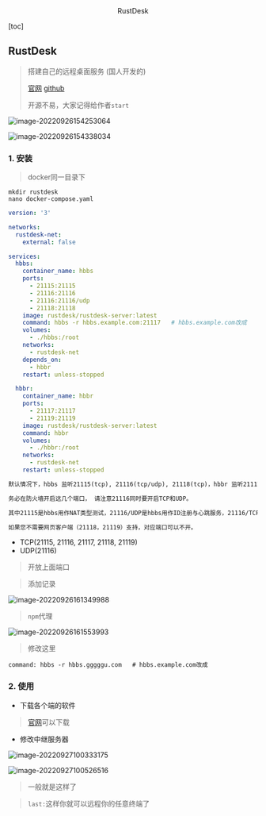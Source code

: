 <center>RustDesk</center>





[toc]





## RustDesk

> 搭建自己的远程桌面服务 (国人开发的)
>
> [官网](https://rustdesk.com/) [github](https://github.com/rustdesk/rustdesk)
>
> 开源不易，大家记得给作者`start`

![image-20220926154253064](https://lypro.gggggu.com/i/2022/09/26/633157fe7200e.png)

![image-20220926154338034](https://lypro.gggggu.com/i/2022/09/26/6331582b50009.png)



### 1. 安装

> docker同一目录下

```shell
mkdir rustdesk
nano docker-compose.yaml
```

```yaml
version: '3'

networks:
  rustdesk-net:
    external: false

services:
  hbbs:
    container_name: hbbs
    ports:
      - 21115:21115
      - 21116:21116
      - 21116:21116/udp
      - 21118:21118
    image: rustdesk/rustdesk-server:latest
    command: hbbs -r hbbs.example.com:21117   # hbbs.example.com改成
    volumes:
      - ./hbbs:/root
    networks:
      - rustdesk-net
    depends_on:
      - hbbr
    restart: unless-stopped

  hbbr:
    container_name: hbbr
    ports:
      - 21117:21117
      - 21119:21119
    image: rustdesk/rustdesk-server:latest
    command: hbbr
    volumes:
      - ./hbbr:/root
    networks:
      - rustdesk-net
    restart: unless-stopped

```

```tex
默认情况下，hbbs 监听21115(tcp), 21116(tcp/udp), 21118(tcp)，hbbr 监听21117(tcp), 21119(tcp)。

务必在防火墙开启这几个端口， 请注意21116同时要开启TCP和UDP。

其中21115是hbbs用作NAT类型测试，21116/UDP是hbbs用作ID注册与心跳服务，21116/TCP是hbbs用作TCP打洞与连接服务，21117是hbbr用作中继服务, 21118和21119是为了支持网页客户端。

如果您不需要网页客户端（21118，21119）支持，对应端口可以不开。
```

* TCP(21115, 21116, 21117, 21118, 21119)
* UDP(21116)

> 开放上面端口

> 添加记录

![image-20220926161349988](https://lypro.gggggu.com/i/2022/09/26/63315f49d2e98.png)

> `npm`代理

![image-20220926161553993](https://lypro.gggggu.com/i/2022/09/26/63315fbdb7005.png)

> 修改这里

```shell
command: hbbs -r hbbs.gggggu.com   # hbbs.example.com改成
```



### 2. 使用

* 下载各个端的软件

> [官网](https://rustdesk.com/zh/)可以下载

* 修改中继服务器

![image-20220927100333175](https://lypro.gggggu.com/i/2022/09/27/633259f70b8f0.png)

![image-20220927100526516](https://lypro.gggggu.com/i/2022/09/27/63325a67819e6.png)

> 一般就是这样了







> `last:`这样你就可以远程你的任意终端了











